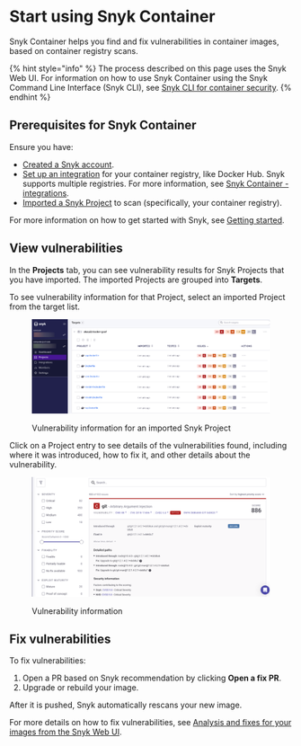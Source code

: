 # Start using Snyk Container

Snyk Container helps you find and fix vulnerabilities in container images, based on container registry scans.

{% hint style="info" %}
The process described on this page uses the Snyk Web UI. For information on how to use Snyk Container using the Snyk Command Line Interface (Snyk CLI), see [Snyk CLI for container security](snyk-cli-for-container-security/).
{% endhint %}

## **Prerequisites for Snyk Container**

Ensure you have:

* [Created a Snyk account](../getting-started/quickstart/create-a-snyk-account/).
* [Set up an integration](../getting-started/quickstart/set-up-an-integration.md) for your container registry, like Docker Hub. Snyk supports multiple registries. For more information, see [Snyk Container - integrations](snyk-container-integrations/).
* [Imported a Snyk Project](../getting-started/quickstart/import-a-project.md) to scan (specifically, your container registry).

For more information on how to get started with Snyk, see [Getting started](../getting-started/).

## View vulnerabilities

In the **Projects** tab, you can see vulnerability results for Snyk Projects that you have imported. The imported Projects are grouped into **Targets**.

To see vulnerability information for that Project, select an imported Project from the target list.

<figure><img src="../.gitbook/assets/vuln_info_project.png" alt=""><figcaption><p>Vulnerability information for an imported Snyk Project</p></figcaption></figure>

Click on a Project entry to see details of the vulnerabilities found, including where it was introduced, how to fix it, and other details about the vulnerability.

<figure><img src="../.gitbook/assets/vuln_details.png" alt=""><figcaption><p>Vulnerability information</p></figcaption></figure>

## Fix vulnerabilities

To fix vulnerabilities:

1. Open a PR based on Snyk recommendation by clicking **Open a fix PR**.
2. Upgrade or rebuild your image.

After it is pushed, Snyk automatically rescans your new image.&#x20;

For more details on how to fix vulnerabilities, see [Analysis and fixes for your images from the Snyk Web UI](../scan-applications/snyk-container/use-snyk-container-from-the-web-ui/analyze-and-fix-container-images.md).
